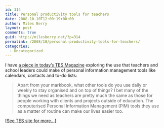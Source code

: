 ```yaml
---
id: 314
title: Personal productivity tools for teachers
date: 2008-10-10T12:00:19+00:00
author: Miles Berry
layout: post 
comments: true
guid: http://milesberry.net/?p=314
permalink: /2008/10/personal-productivity-tools-for-teachers/
categories:
  - Uncategorized
---
```

I have [a piece in today&#8217;s TES Magazine](http://www.tes.co.uk/article.aspx?storycode=6003675) exploring the use that teachers and school leaders could make of personal information management tools like calendars, contacts and to-do lists:

> Apart from your markbook, what other tools do you use daily or weekly to stay organised and on top of things? I bet many of the things we need as teachers are pretty much the same as those for people working with clients and projects outside of education. The computerised Personal Information Management (PIM) tools they use as a matter of routine can make our lives easier too.

[[See TES site for more&#8230;]](http://www.tes.co.uk/article.aspx?storycode=6003675)